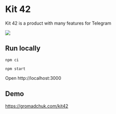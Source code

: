 # Kit 42

Kit 42 is a product with many features for Telegram

![](https://user-images.githubusercontent.com/3388163/201546966-3c65d3b7-98e7-45e8-8f84-266eea696c74.png)

## Run locally

``npm ci``

``npm start``

Open http://localhost:3000

## Demo
https://gromadchuk.com/kit42
